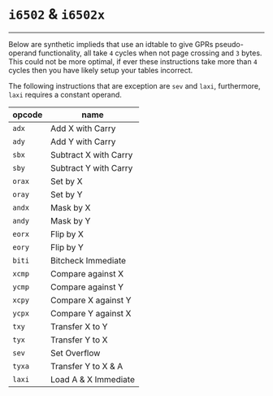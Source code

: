 # `i6502` & `i6502x`
***
Below are synthetic implieds that use an idtable to give GPRs pseudo-operand functionality, all take `4` cycles when not page crossing and `3` bytes. This could not be more optimal, if ever these instructions take more than `4` cycles then you have likely setup your tables incorrect. 

The following instructions that are exception are `sev` and `laxi`, furthermore, `laxi` requires a constant operand.

| opcode | name                  |
| ------ | --------------------- |
| `adx`  | Add X with Carry      |
| `ady`  | Add Y with Carry      |
| `sbx`  | Subtract X with Carry |
| `sby`  | Subtract Y with Carry |
| `orax` | Set by X              |
| `oray` | Set by Y              |
| `andx` | Mask by X             |
| `andy` | Mask by Y             |
| `eorx` | Flip by X             |
| `eory` | Flip by Y             |
| `biti` | Bitcheck Immediate    |
| `xcmp` | Compare against X     |
| `ycmp` | Compare against Y     |
| `xcpy` | Compare X against Y   |
| `ycpx` | Compare Y against X   |
| `txy`  | Transfer X to Y       |
| `tyx`  | Transfer Y to X       |
| `sev`  | Set Overflow          |
| `tyxa` | Transfer Y to X & A   |
| `laxi` | Load A & X Immediate  |
